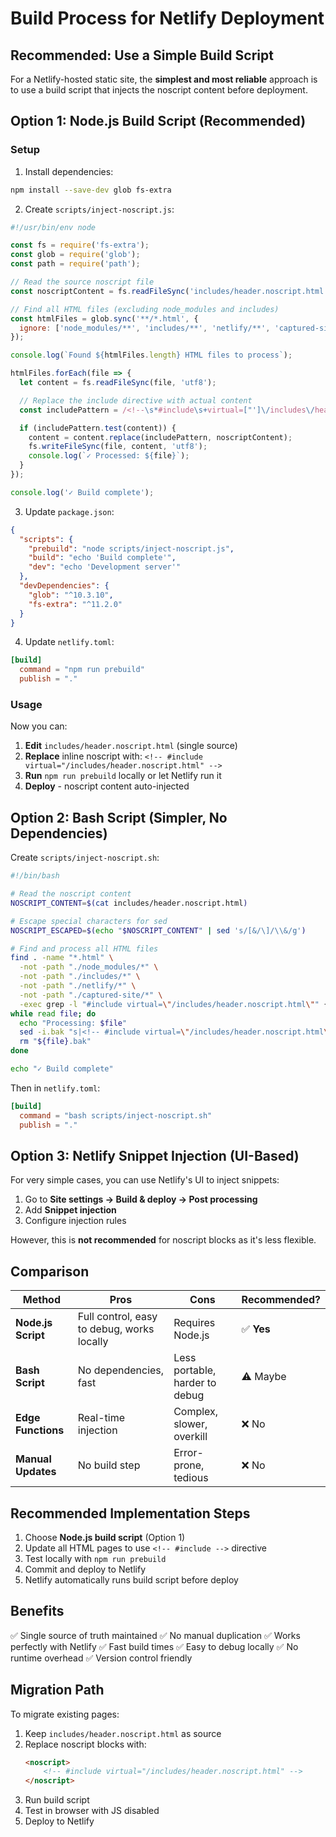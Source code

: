 # Build Process for Netlify Deployment

## Recommended: Use a Simple Build Script

For a Netlify-hosted static site, the **simplest and most reliable** approach is to use a build script that injects the noscript content before deployment.

## Option 1: Node.js Build Script (Recommended)

### Setup

1. Install dependencies:
```bash
npm install --save-dev glob fs-extra
```

2. Create `scripts/inject-noscript.js`:

```javascript
#!/usr/bin/env node

const fs = require('fs-extra');
const glob = require('glob');
const path = require('path');

// Read the source noscript file
const noscriptContent = fs.readFileSync('includes/header.noscript.html', 'utf8');

// Find all HTML files (excluding node_modules and includes)
const htmlFiles = glob.sync('**/*.html', {
  ignore: ['node_modules/**', 'includes/**', 'netlify/**', 'captured-site/**']
});

console.log(`Found ${htmlFiles.length} HTML files to process`);

htmlFiles.forEach(file => {
  let content = fs.readFileSync(file, 'utf8');

  // Replace the include directive with actual content
  const includePattern = /<!--\s*#include\s+virtual=["']\/includes\/header\.noscript\.html["']\s*-->/g;

  if (includePattern.test(content)) {
    content = content.replace(includePattern, noscriptContent);
    fs.writeFileSync(file, content, 'utf8');
    console.log(`✓ Processed: ${file}`);
  }
});

console.log('✓ Build complete');
```

3. Update `package.json`:
```json
{
  "scripts": {
    "prebuild": "node scripts/inject-noscript.js",
    "build": "echo 'Build complete'",
    "dev": "echo 'Development server'"
  },
  "devDependencies": {
    "glob": "^10.3.10",
    "fs-extra": "^11.2.0"
  }
}
```

4. Update `netlify.toml`:
```toml
[build]
  command = "npm run prebuild"
  publish = "."
```

### Usage

Now you can:

1. **Edit** `includes/header.noscript.html` (single source)
2. **Replace** inline noscript with: `<!-- #include virtual="/includes/header.noscript.html" -->`
3. **Run** `npm run prebuild` locally or let Netlify run it
4. **Deploy** - noscript content auto-injected

## Option 2: Bash Script (Simpler, No Dependencies)

Create `scripts/inject-noscript.sh`:

```bash
#!/bin/bash

# Read the noscript content
NOSCRIPT_CONTENT=$(cat includes/header.noscript.html)

# Escape special characters for sed
NOSCRIPT_ESCAPED=$(echo "$NOSCRIPT_CONTENT" | sed 's/[&/\]/\\&/g')

# Find and process all HTML files
find . -name "*.html" \
  -not -path "./node_modules/*" \
  -not -path "./includes/*" \
  -not -path "./netlify/*" \
  -not -path "./captured-site/*" \
  -exec grep -l "#include virtual=\"/includes/header.noscript.html\"" {} \; | \
while read file; do
  echo "Processing: $file"
  sed -i.bak "s|<!-- #include virtual=\"/includes/header.noscript.html\" -->|$NOSCRIPT_ESCAPED|g" "$file"
  rm "${file}.bak"
done

echo "✓ Build complete"
```

Then in `netlify.toml`:
```toml
[build]
  command = "bash scripts/inject-noscript.sh"
  publish = "."
```

## Option 3: Netlify Snippet Injection (UI-Based)

For very simple cases, you can use Netlify's UI to inject snippets:

1. Go to **Site settings → Build & deploy → Post processing**
2. Add **Snippet injection**
3. Configure injection rules

However, this is **not recommended** for noscript blocks as it's less flexible.

## Comparison

| Method | Pros | Cons | Recommended? |
|--------|------|------|--------------|
| **Node.js Script** | Full control, easy to debug, works locally | Requires Node.js | ✅ **Yes** |
| **Bash Script** | No dependencies, fast | Less portable, harder to debug | ⚠️ Maybe |
| **Edge Functions** | Real-time injection | Complex, slower, overkill | ❌ No |
| **Manual Updates** | No build step | Error-prone, tedious | ❌ No |

## Recommended Implementation Steps

1. Choose **Node.js build script** (Option 1)
2. Update all HTML pages to use `<!-- #include -->` directive
3. Test locally with `npm run prebuild`
4. Commit and deploy to Netlify
5. Netlify automatically runs build script before deploy

## Benefits

✅ Single source of truth maintained
✅ No manual duplication
✅ Works perfectly with Netlify
✅ Fast build times
✅ Easy to debug locally
✅ No runtime overhead
✅ Version control friendly

## Migration Path

To migrate existing pages:

1. Keep `includes/header.noscript.html` as source
2. Replace noscript blocks with:
   ```html
   <noscript>
       <!-- #include virtual="/includes/header.noscript.html" -->
   </noscript>
   ```
3. Run build script
4. Test in browser with JS disabled
5. Deploy to Netlify
